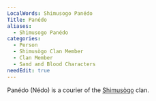 ```yaml
---
LocalWords: Shimusogo Panédo
Title: Panédo
aliases:
  - Shimusogo Panédo
categories:
  - Person
  - Shimusògo Clan Member
  - Clan Member
  - Sand and Blood Characters
needEdit: true
---
```


Panédo (Nédo) is a courier of the [Shimusògo]() clan.
